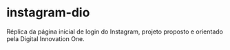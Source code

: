# instagram-dio
Réplica da página inicial de login do Instagram, projeto proposto e orientado pela Digital Innovation One.
